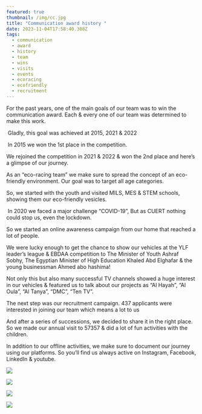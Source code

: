 ```yaml
---
featured: true
thumbnail: /img/cc.jpg
title: "Communication award history "
date: 2023-11-04T17:58:40.308Z
tags:
  - communication
  - award
  - history
  - team
  - wins
  - visits
  - events
  - ecoracing
  - ecofriendly
  - recruitment
---
```

For the past years, one of the main goals of our team was to win the communication award. Each & every one of our team was determined to make this work.

 Gladly, this goal was achieved at 2015, 2021 & 2022

 In 2015 we won the 1st place in the competition. 

We rejoined the competition in 2021 & 2022 & won the 2nd place and here’s a glimpse of our journey.

As an “eco-racing team” we make sure to spread the concept of an eco-friendly environment. Our goal was to target all age categories.

So, we started with the youth and visited MILS, MES & STEM schools, showing them our eco-friendly vesicles.

 In 2020 we faced a major challenge “COVID-19”, But as CUERT nothing could stop us, even the lockdown.

So we started an online awareness campaign from our home that reached a lot of people.

We were lucky enough to get the chance to show our vehicles at the YLF leader’s league & EBDAA competition to The Minister of Youth Ashraf Sobhy, The Egyptian Minister of High Education Khaled Abd Elghafar & the young businessman Ahmed abo hashima!

Not only this but also many successful TV channels showed a huge interest in our vehicles & featured us to talk about our projects as “Al Hayah”, “Al Oula”, “Al Tanya”, “DMC”, “Ten TV”.

The next step was our recruitment campaign. 437 applicants were interested in joining our team which means a lot to us

And after a series of successions, we decided to share it in the right place. So we made our annual visit to 57357 & did a lot of fun activities with the children.

In addition to our offline activities, we make sure to document our journey using our platforms. So you’ll find us always active on Instagram, Facebook, LinkedIn & youtube.

![](/img/57357-.jpg)

![](/img/fair-.jpg)

![](/img/school.jpg)

![](/img/ylf-.jpg)
